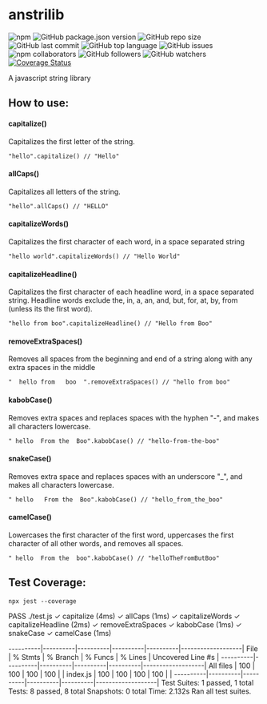 # anstrilib

![npm](https://img.shields.io/npm/v/anstrilib) ![GitHub package.json version](https://img.shields.io/github/package-json/v/anisha7/anstrilib) ![GitHub repo size](https://img.shields.io/github/repo-size/anisha7/anstrilib?style=plastic) ![GitHub last commit](https://img.shields.io/github/last-commit/anisha7/anstrilib?style=plastic) ![GitHub top language](https://img.shields.io/github/languages/top/anisha7/anstrilib) ![GitHub issues](https://img.shields.io/github/issues-raw/anisha7/anstrilib) ![npm collaborators](https://img.shields.io/npm/collaborators/anstrilib) ![GitHub followers](https://img.shields.io/github/followers/anisha7?style=social) ![GitHub watchers](https://img.shields.io/github/watchers/anisha7/anstrilib?style=social) [![Coverage Status](https://coveralls.io/repos/github/Anisha7/anstrilib/badge.svg?branch=master)](https://coveralls.io/github/Anisha7/anstrilib?branch=master)

 A javascript string library

## How to use:

#### capitalize()
Capitalizes the first letter of the string.

`"hello".capitalize() // "Hello"`

#### allCaps()
Capitalizes all letters of the string.

`"hello".allCaps() // "HELLO"`

#### capitalizeWords()
Capitalizes the first character of each word, in a space separated string

`"hello world".capitalizeWords() // "Hello World"`

#### capitalizeHeadline()
Capitalizes the first character of each headline word, in a space separated string.
Headline words exclude the, in, a, an, and, but, for, at, by, from (unless its the first word).

`"hello from boo".capitalizeHeadline() // "Hello from Boo"`

#### removeExtraSpaces()
Removes all spaces from the beginning and end of a string along with any extra spaces in the middle

`"  hello from   boo  ".removeExtraSpaces() // "hello from boo"`

#### kabobCase()
Removes extra spaces and replaces spaces with the hyphen "-", and makes all characters lowercase.

`" hello  From the  Boo".kabobCase() // "hello-from-the-boo"`

#### snakeCase()
Removes extra space and replaces spaces with an underscore "_", and makes all characters lowercase.

`" hello   From the  Boo".kabobCase() // "hello_from_the_boo"`

#### camelCase()
Lowercases the first character of the first word, uppercases the first character of all other words, and removes all spaces.

``" hello  From the  boo".kabobCase() // "helloTheFromButBoo"``

## Test Coverage:

```npx jest --coverage```

 PASS  ./test.js
  ✓ capitalize (4ms)
  ✓ allCaps (1ms)
  ✓ capitalizeWords
  ✓ capitalizeHeadline (2ms)
  ✓ removeExtraSpaces
  ✓ kabobCase (1ms)
  ✓ snakeCase
  ✓ camelCase (1ms)

----------|----------|----------|----------|----------|-------------------|
File      |  % Stmts | % Branch |  % Funcs |  % Lines | Uncovered Line #s |
----------|----------|----------|----------|----------|-------------------|
All files |      100 |      100 |      100 |      100 |                   |
 index.js |      100 |      100 |      100 |      100 |                   |
----------|----------|----------|----------|----------|-------------------|
Test Suites: 1 passed, 1 total
Tests:       8 passed, 8 total
Snapshots:   0 total
Time:        2.132s
Ran all test suites.